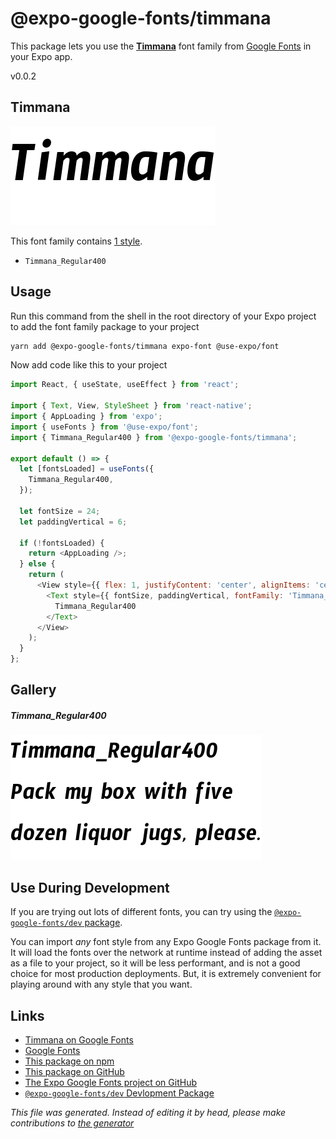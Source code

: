 # @expo-google-fonts/timmana

This package lets you use the [**Timmana**](https://fonts.google.com/specimen/Timmana) font family from [Google Fonts](https://fonts.google.com/) in your Expo app.

v0.0.2

## Timmana

![Timmana](./font-family.png)

This font family contains [1 style](#gallery).

- `Timmana_Regular400`

## Usage

Run this command from the shell in the root directory of your Expo project to add the font family package to your project
```sh
yarn add @expo-google-fonts/timmana expo-font @use-expo/font
```

Now add code like this to your project
```js
import React, { useState, useEffect } from 'react';

import { Text, View, StyleSheet } from 'react-native';
import { AppLoading } from 'expo';
import { useFonts } from '@use-expo/font';
import { Timmana_Regular400 } from '@expo-google-fonts/timmana';

export default () => {
  let [fontsLoaded] = useFonts({
    Timmana_Regular400,
  });

  let fontSize = 24;
  let paddingVertical = 6;

  if (!fontsLoaded) {
    return <AppLoading />;
  } else {
    return (
      <View style={{ flex: 1, justifyContent: 'center', alignItems: 'center' }}>
        <Text style={{ fontSize, paddingVertical, fontFamily: 'Timmana_Regular400' }}>
          Timmana_Regular400
        </Text>
      </View>
    );
  }
};

```

## Gallery

##### Timmana_Regular400
![Timmana_Regular400](./6cf943319390cff3797ae7f9cf411dc8a14a739df02bdb952ae54284aaf15b01.ttf.png)


## Use During Development

If you are trying out lots of different fonts, you can try using the [`@expo-google-fonts/dev` package](https://www.npmjs.com/package/@expo-google-fonts/dev).

You can import *any* font style from any Expo Google Fonts package from it. It will load the fonts
over the network at runtime instead of adding the asset as a file to your project, so it will be 
less performant, and is not a good choice for most production deployments. But, it is extremely convenient
for playing around with any style that you want.

## Links

- [Timmana on Google Fonts](https://fonts.google.com/specimen/Timmana)
- [Google Fonts](https://fonts.google.com/)
- [This package on npm](https://www.npmjs.com/package/@expo-google-fonts/timmana)
- [This package on GitHub](https://github.com/expo/google-fonts/tree/master/font-packages/timmana)
- [The Expo Google Fonts project on GitHub](https://github.com/expo/google-fonts)
- [`@expo-google-fonts/dev` Devlopment Package](https://github.com/expo/google-fonts/tree/master/font-packages/dev)


*This file was generated. Instead of editing it by head, please make contributions to [the generator](https://github.com/expo/google-fonts/tree/master/packages/generator)*
